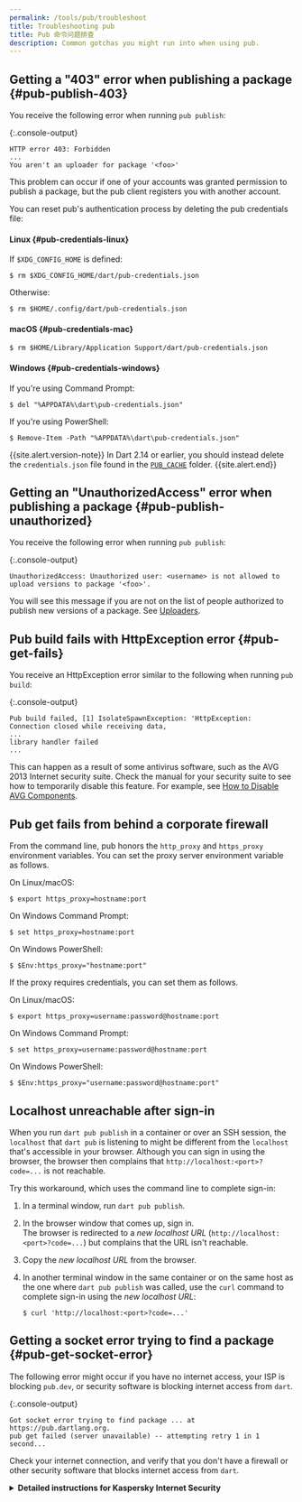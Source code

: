 ```yaml
---
permalink: /tools/pub/troubleshoot
title: Troubleshooting pub
title: Pub 命令问题排查
description: Common gotchas you might run into when using pub.
---
```


## Getting a "403" error when publishing a package {#pub-publish-403}

You receive the following error when running `pub publish`:

{:.console-output}
```nocode
HTTP error 403: Forbidden
...
You aren't an uploader for package '<foo>'
```

This problem can occur if one of your accounts was granted permission to
publish a package, but the pub client registers you with another account.

You can reset pub's authentication process
by deleting the pub credentials file:

#### Linux {#pub-credentials-linux}

If `$XDG_CONFIG_HOME` is defined:

```terminal
$ rm $XDG_CONFIG_HOME/dart/pub-credentials.json
```

Otherwise:

```terminal
$ rm $HOME/.config/dart/pub-credentials.json
```

#### macOS {#pub-credentials-mac}

```terminal
$ rm $HOME/Library/Application Support/dart/pub-credentials.json
```

#### Windows {#pub-credentials-windows}

If you're using Command Prompt:

```terminal
$ del "%APPDATA%\dart\pub-credentials.json"
```

If you're using PowerShell:

```terminal
$ Remove-Item -Path "%APPDATA%\dart\pub-credentials.json"
```

{{site.alert.version-note}}
  In Dart 2.14 or earlier,
  you should instead delete the `credentials.json` file
  found in the [`PUB_CACHE`][] folder.
{{site.alert.end}}

[`PUB_CACHE`]: /tools/pub/environment-variables

## Getting an "UnauthorizedAccess" error when publishing a package {#pub-publish-unauthorized}

You receive the following error when running `pub publish`:

{:.console-output}
```nocode
UnauthorizedAccess: Unauthorized user: <username> is not allowed to upload versions to package '<foo>'.
```

You will see this message if you are not on the list of people
authorized to publish new versions of a package.
See [Uploaders](/tools/pub/publishing#uploaders).

## Pub build fails with HttpException error {#pub-get-fails}

You receive an HttpException error similar to the following when
running `pub build`:

{:.console-output}
```nocode
Pub build failed, [1] IsolateSpawnException: 'HttpException: Connection closed while receiving data,
...
library handler failed
...
```

This can happen as a result of some antivirus software, such as the
AVG 2013 Internet security suite. Check the manual for your security
suite to see how to temporarily
disable this feature. For example, see
[How to Disable AVG Components](https://support.avg.com/SupportArticleView?urlName=How-to-disable-AVG).

## Pub get fails from behind a corporate firewall

From the command line, pub honors the `http_proxy` and `https_proxy`
environment variables.
You can set the proxy server environment variable as follows.

On Linux/macOS:

```terminal
$ export https_proxy=hostname:port
```

On Windows Command Prompt:

```terminal
$ set https_proxy=hostname:port
```

On Windows PowerShell:

```terminal
$ $Env:https_proxy="hostname:port"
```

If the proxy requires credentials, you can set them as follows.

On Linux/macOS:

```terminal
$ export https_proxy=username:password@hostname:port
```

On Windows Command Prompt:

```terminal
$ set https_proxy=username:password@hostname:port
```

On Windows PowerShell:

```terminal
$ $Env:https_proxy="username:password@hostname:port"
```

## Localhost unreachable after sign-in

When you run `dart pub publish` in a container or over an SSH session,
the `localhost` that `dart pub` is listening to might be different from
the `localhost` that's accessible in your browser.
Although you can sign in using the browser,
the browser then complains that `http://localhost:<port>?code=...`
is not reachable.

Try this workaround, which uses the command line to complete sign-in:

1. In a terminal window, run `dart pub publish`.
2. In the browser window that comes up, sign in. <br>
   The browser is redirected to a _new localhost URL_
   (`http://localhost:<port>?code=...`)
   but complains that the URL isn't reachable.
3. Copy the _new localhost URL_  from the browser.
4. In another terminal window in the same container or on the same host
   as the one where `dart pub publish` was called, use the `curl` command to
   complete sign-in using the _new localhost URL_:

   ```terminal
   $ curl 'http://localhost:<port>?code=...'
   ```

## Getting a socket error trying to find a package {#pub-get-socket-error}

The following error might occur if
you have no internet access, your ISP is blocking `pub.dev`,
or security software is blocking internet access from `dart`.

{:.console-output}
```nocode
Got socket error trying to find package ... at https://pub.dartlang.org.
pub get failed (server unavailable) -- attempting retry 1 in 1 second...
```

Check your internet connection, and
verify that you don't have a firewall or other security software
that blocks internet access from `dart`.

<details markdown="1">
 <summary>
   <b>Detailed instructions for Kaspersky Internet Security</b>
  </summary>
   Even if _Kaspersky Internet Security_ protection is turned off in the menu bar,
   the VPN application filter `sysextctrld` still runs in the background,
   causing a failure to connect to the pub.dev server.
   The solution is to add `https://pub.dartlang.org` to the trusted zone:

   1. Open Kaspersky Internet Security, and click the **Privacy** icon.
   1. Under the **Block website tracking** section, click the **Preferences** button.
   1. In the top icon bar, select **Threats**.
   1. Under **Threats**, click **Trusted Zone**.
   1. Select the **Trusted web addresses** tab.
   1. Click the **+** button, and add the URL `https://pub.dartlang.org`.
   1. Click **OK**.
</details>
